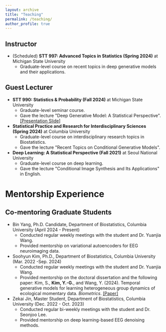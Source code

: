 ```yaml
---
layout: archive
title: "Teaching"
permalink: /teaching/
author_profile: true
---
```


## Instructor
  - (Scheduled) **STT 997: Advanced Topics in Statistics (Spring 2024)** at Michigan State University
    - Graduate-level course on recent topics in deep generative models and their applications.
## Guest Lecturer
  - **STT 990: Statistics & Probability (Fall 2024)** at Michigan State University
    - Graduate-level seminar course.
    - Gave the lecture "Deep Generative Model: A Statistical Perspective". [[Presentation Slide]](https://github.com/kyg0910/kyg0910.github.io/blob/master/_pages/%5BSTT%20990%5D%20Deep%20Generative%20Model_A%20Statistical%20Perspective.pdf)
  - **Statistical Practice and Research for Interdisciplinary Sciences (Spring 2024)** at Columbia University
    - Graduate-level course on interdisciplinary research topics in Biostatistics.
    - Gave the lecture "Recent Topics on Conditional Generative Models".
  - **Deep Learning: A Statistical Perspective (Fall 2021)** at Seoul National University
    - Graduate-level course on deep learning.
    - Gave the lecture "Conditional Image Synthesis and Its Applications" in English.

# Mentorship Experience
      
## Co-mentoring Graduate Students
  - Bin Yang, Ph.D. Candidate, Department of Biostatistics, Columbia University (April 2024 - Present)
    - Conducted regular weekly meetings with the student and Dr. Yuanjia Wang.
    - Provided mentorship on variational autoencoders for EEG neuroimaging data.
  - Soohyun Kim, Ph.D., Department of Biostatistics, Columbia University (Mar. 2022 -Sep. 2024)
    - Conducted regular weekly meetings with the student and Dr. Yuanjia Wang.
    - Provided mentorship on the doctoral dissertation and the following paper:
      Kim, S., **Kim, Y.-G.**, and Wang, Y. (2024). Temporal generative models for learning heterogeneous group dynamics of ecological momentary data. *Biometrics*. [[Paper]](https://academic.oup.com/biometrics/article/80/4/ujae115/7821109)
  - Zekai Jin, Master Student, Department of Biostatistics, Columbia University (Dec. 2022 - Oct. 2023)
    - Conducted regular bi-weekly meetings with the student and Dr. Seonjoo Lee.
    - Provided mentorship on deep learning-based EEG denoising methods.
